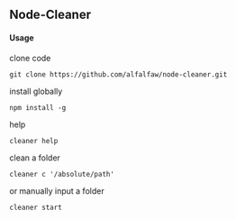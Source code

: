 ## Node-Cleaner

#### Usage

clone code

```
git clone https://github.com/alfalfaw/node-cleaner.git
```

install globally

```
npm install -g
```

help

```
cleaner help

```

clean a folder

```
cleaner c '/absolute/path'

```

or manually input a folder

```
cleaner start

```
